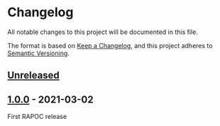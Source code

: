 # Changelog

All notable changes to this project will be documented in this file.

The format is based on [Keep a Changelog](https://keepachangelog.com/en/1.0.0/), and this project adheres
to [Semantic Versioning](https://semver.org/spec/v2.0.0.html).

## [Unreleased]

## [1.0.0] - 2021-03-02
First RAPOC release


[Unreleased]: https://github.com/ExObsSim/Rapoc
[1.0.0]: https://github.com/ExObsSim/Rapoc-public/releases/tag/v1.0.0